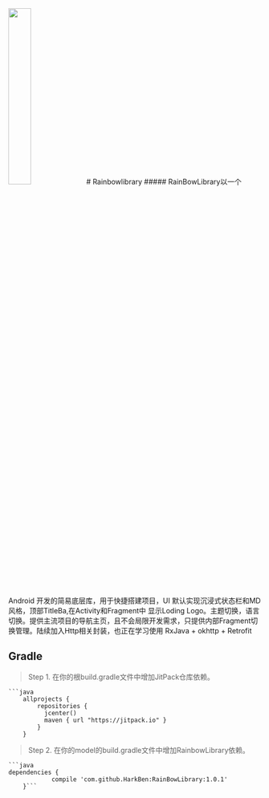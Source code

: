 <img src="https://github.com/HarkBen/RainBowFor-Android/blob/master/pictures/try1.gif" width="30%" />
# Rainbowlibrary
##### RainBowLibrary以一个Android 开发的简易底层库，用于快捷搭建项目，UI 默认实现沉浸式状态栏和MD风格，顶部TitleBa,在Activity和Fragment中
显示Loding Logo。主题切换，语言切换。提供主流项目的导航主页，且不会局限开发需求，只提供内部Fragment切换管理。陆续加入Http相关封装，也正在学习使用 RxJava + okhttp + Retrofit


## Gradle
>
>    Step 1. 在你的根build.gradle文件中增加JitPack仓库依赖。
>    
    ```java
        allprojects {
            repositories {
              jcenter()
              maven { url "https://jitpack.io" }
            }
        }
>    
>   Step 2. 在你的model的build.gradle文件中增加RainbowLibrary依赖。
>
    ```java
    dependencies {
    	        compile 'com.github.HarkBen:RainBowLibrary:1.0.1'
    	}```
    
    
    
   
   


